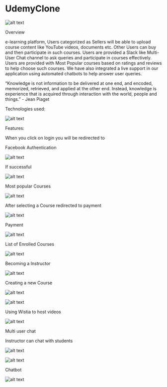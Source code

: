# UdemyClone

![alt text](https://github.com/RepakaRamateja/UdemyClone/tree/master/images/home.png)

Overview

e-learning platform, Users categorized as Sellers will be able to upload course content like YouTube videos, documents etc. Other Users can buy and then participate in such
courses. Users are provided a Slack like Multi-User Chat channel to ask queries and participate in courses effectively. Users are provided with Most Popular courses based on ratings and reviews
to help choose such courses. We have also integrated a live support in our application using automated chatbots to help answer user queries.


“Knowledge is not information to be delivered at one end, and encoded, memorized, retrieved, and applied at the other end. Instead, knowledge is experience that is acquired through interaction with the world, people and things.” - Jean Piaget


Technologies used:

![alt text](https://github.com/RepakaRamateja/UdemyClone/tree/master/images/tech.png)

Features:

When you click on login you  will be redirected to 

Facebook Authentication

![alt text](https://github.com/RepakaRamateja/UdemyClone/tree/master/images/fb.png)

If successful

![alt text](https://github.com/RepakaRamateja/UdemyClone/tree/master/images/after.png)


Most popular Courses

![alt text](https://github.com/RepakaRamateja/UdemyClone/tree/master/images/popular.png)


After selecting a Course redirected to payment

![alt text](https://github.com/RepakaRamateja/UdemyClone/tree/master/images/card.png)

Payment

![alt text](https://github.com/RepakaRamateja/UdemyClone/tree/master/images/payment.png)


List of Enrolled Courses

![alt text](https://github.com/RepakaRamateja/UdemyClone/tree/master/images/Enrolled.png)


Becoming a Instructor

![alt text](https://github.com/RepakaRamateja/UdemyClone/tree/master/images/ins.png)

Creating a new Course

![alt text](https://github.com/RepakaRamateja/UdemyClone/tree/master/images/create.png)



![alt text](https://github.com/RepakaRamateja/UdemyClone/tree/master/images/next.png)


Using Wistia to host videos

![alt text](https://github.com/RepakaRamateja/UdemyClone/tree/master/images/wistia.png)

Multi user chat

Instructor can chat with students

![alt text](https://github.com/RepakaRamateja/UdemyClone/tree/master/images/startchat.png)


![alt text](https://github.com/RepakaRamateja/UdemyClone/tree/master/images/main.png)


Chatbot

![alt text](https://github.com/RepakaRamateja/UdemyClone/tree/master/images/bot.png)










